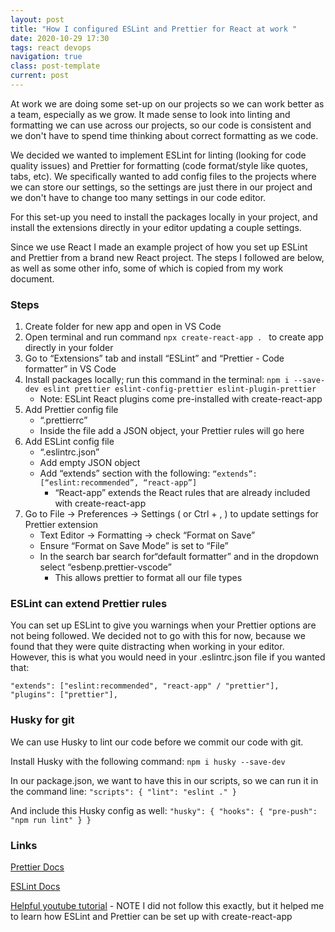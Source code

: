 ```yaml
---
layout: post
title: "How I configured ESLint and Prettier for React at work "
date: 2020-10-29 17:30
tags: react devops
navigation: true
class: post-template
current: post
---
```


At work we are doing some set-up on our projects so we can work better as a team, especially as we grow. It made sense to look into linting and formatting we can use across our projects, so our code is consistent and we don't have to spend time thinking about correct formatting as we code.

We decided we wanted to implement ESLint for linting (looking for code quality issues) and Prettier for formatting (code format/style like quotes, tabs, etc). We specifically wanted to add config files to the projects where we can store our settings, so the settings are just there in our project and we don't have to change too many settings in our code editor.

For this set-up you need to install the packages locally in your project, and install the extensions directly in your editor updating a couple settings.

Since we use React I made an example project of how you set up ESLint and Prettier from a brand new React project. The steps I followed are below, as well as some other info, some of which is copied from my work document.

### Steps

1. Create folder for new app and open in VS Code
2. Open terminal and run command `npx create-react-app . ` to create app directly in your folder
3. Go to “Extensions” tab and install “ESLint” and “Prettier - Code formatter” in VS Code
4. Install packages locally; run this command in the terminal: `npm i --save-dev eslint prettier eslint-config-prettier eslint-plugin-prettier`
   - Note: ESLint React plugins come pre-installed with create-react-app
5. Add Prettier config file
   - “.prettierrc”
   - Inside the file add a JSON object, your Prettier rules will go here
6. Add ESLint config file
   - “.eslintrc.json”
   - Add empty JSON object
   - Add “extends” section with the following: `“extends”: [“eslint:recommended”, “react-app”]`
     - “React-app” extends the React rules that are already included with create-react-app
7. Go to File -> Preferences -> Settings ( or Ctrl + , ) to update settings for Prettier extension
   - Text Editor -> Formatting -> check “Format on Save”
   - Ensure “Format on Save Mode” is set to “File”
   - In the search bar search for“default formatter” and in the dropdown select “esbenp.prettier-vscode”
     - This allows prettier to format all our file types

### ESLint can extend Prettier rules

You can set up ESLint to give you warnings when your Prettier options are not being followed. We decided not to go with this for now, because we found that they were quite distracting when working in your editor. However, this is what you would need in your .eslintrc.json file if you wanted that:

`"extends": ["eslint:recommended", "react-app" / "prettier"], "plugins": ["prettier"],`

### Husky for git

We can use Husky to lint our code before we commit our code with git.

Install Husky with the following command: `npm i husky --save-dev`

In our package.json, we want to have this in our scripts, so we can run it in the command line:
`"scripts": { "lint": "eslint ." }`

And include this Husky config as well:
`"husky": { "hooks": { "pre-push": "npm run lint" } }`

### Links

[Prettier Docs](https://prettier.io/docs/en/install.html)

[ESLint Docs](https://eslint.org/docs/user-guide/getting-started)

[Helpful youtube tutorial](https://www.youtube.com/watch?v=bfyI9yl3qfE) - NOTE I did not follow this exactly, but it helped me to learn how ESLint and Prettier can be set up with create-react-app
